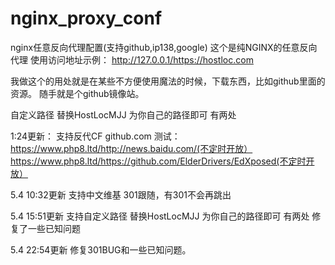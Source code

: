 # nginx_proxy_conf
nginx任意反向代理配置(支持github,ip138,google)
这个是纯NGINX的任意反向代理
使用访问地址示例：
http://127.0.0.1/https://hostloc.com

我做这个的用处就是在某些不方便使用魔法的时候，下载东西，比如github里面的资源。
随手就是个github镜像站。



自定义路径 替换HostLocMJJ 为你自己的路径即可 有两处







1:24更新：
支持反代CF github.com
测试：
https://www.php8.ltd/http://news.baidu.com/(不定时开放）
https://www.php8.ltd/https://github.com/ElderDrivers/EdXposed(不定时开放）

5.4 10:32更新
支持中文维基
301跟随，有301不会再跳出


5.4 15:51更新
支持自定义路径 替换HostLocMJJ 为你自己的路径即可 有两处
修复了一些已知问题


5.4 22:54更新
修复301BUG和一些已知问题。
